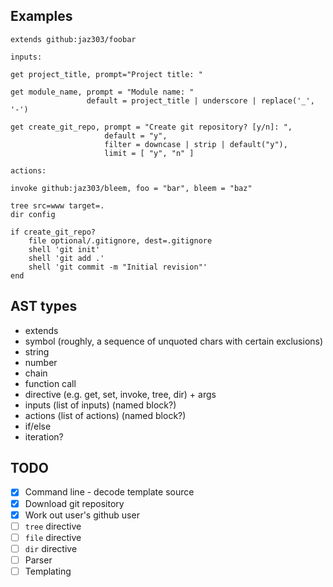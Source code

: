 

## Examples

```
extends github:jaz303/foobar

inputs:
    
get project_title, prompt="Project title: "

get module_name, prompt = "Module name: "
                 default = project_title | underscore | replace('_', '-')

get create_git_repo, prompt = "Create git repository? [y/n]: ",
                     default = "y",
                     filter = downcase | strip | default("y"),
                     limit = [ "y", "n" ]

actions:

invoke github:jaz303/bleem, foo = "bar", bleem = "baz"

tree src=www target=.
dir config

if create_git_repo?
    file optional/.gitignore, dest=.gitignore
    shell 'git init'
    shell 'git add .'
    shell 'git commit -m "Initial revision"'
end
```

## AST types

  * extends
  * symbol (roughly, a sequence of unquoted chars with certain exclusions)
  * string
  * number
  * chain
  * function call
  * directive (e.g. get, set, invoke, tree, dir) + args
  * inputs (list of inputs) (named block?)
  * actions (list of actions) (named block?)
  * if/else
  * iteration?

## TODO

  - [x] Command line - decode template source
  - [x] Download git repository
  - [x] Work out user's github user
  - [ ] `tree` directive
  - [ ] `file` directive
  - [ ] `dir` directive
  - [ ] Parser
  - [ ] Templating
